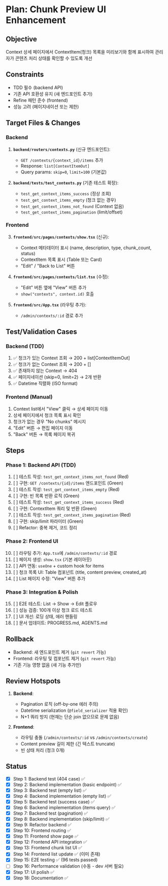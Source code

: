 # Plan: Chunk Preview UI Enhancement

## Objective

Context 상세 페이지에서 ContextItem(청크) 목록을 미리보기와 함께 표시하여 관리자가 콘텐츠 처리 상태를 확인할 수 있도록 개선

## Constraints

- TDD 필수 (backend API)
- 기존 API 호환성 유지 (새 엔드포인트 추가)
- Refine 패턴 준수 (frontend)
- 성능 고려 (페이지네이션 또는 제한)

## Target Files & Changes

### Backend

1. **`backend/routers/contexts.py`** (신규 엔드포인트):
   - `GET /contexts/{context_id}/items` 추가
   - Response: `list[ContextItemOut]`
   - Query params: `skip=0`, `limit=100` (기본값)

2. **`backend/tests/test_contexts.py`** (기존 테스트 확장):
   - `test_get_context_items_success` (정상 조회)
   - `test_get_context_items_empty` (청크 없는 경우)
   - `test_get_context_items_not_found` (Context 없음)
   - `test_get_context_items_pagination` (limit/offset)

### Frontend

3. **`frontend/src/pages/contexts/show.tsx`** (신규):
   - Context 메타데이터 표시 (name, description, type, chunk_count, status)
   - ContextItem 목록 표시 (Table 또는 Card)
   - "Edit" / "Back to List" 버튼

4. **`frontend/src/pages/contexts/list.tsx`** (수정):
   - "Edit" 버튼 옆에 "View" 버튼 추가
   - `show("contexts", context.id)` 호출

5. **`frontend/src/App.tsx`** (라우팅 추가):
   - `/admin/contexts/:id` 경로 추가

## Test/Validation Cases

### Backend (TDD)
1. ✅ 청크가 있는 Context 조회 → 200 + list[ContextItemOut]
2. ✅ 청크가 없는 Context 조회 → 200 + []
3. ✅ 존재하지 않는 Context → 404
4. ✅ 페이지네이션 (skip=0, limit=2) → 2개 반환
5. ✅ Datetime 직렬화 (ISO format)

### Frontend (Manual)
1. Context list에서 "View" 클릭 → 상세 페이지 이동
2. 상세 페이지에서 청크 목록 표시 확인
3. 청크가 없는 경우 "No chunks" 메시지
4. "Edit" 버튼 → 편집 페이지 이동
5. "Back" 버튼 → 목록 페이지 복귀

## Steps

### Phase 1: Backend API (TDD)
1. [ ] 테스트 작성: `test_get_context_items_not_found` (Red)
2. [ ] 구현: `GET /contexts/{id}/items` 엔드포인트 (Green)
3. [ ] 테스트 작성: `test_get_context_items_empty` (Red)
4. [ ] 구현: 빈 목록 반환 로직 (Green)
5. [ ] 테스트 작성: `test_get_context_items_success` (Red)
6. [ ] 구현: ContextItem 쿼리 및 반환 (Green)
7. [ ] 테스트 작성: `test_get_context_items_pagination` (Red)
8. [ ] 구현: skip/limit 파라미터 (Green)
9. [ ] Refactor: 중복 제거, 코드 정리

### Phase 2: Frontend UI
10. [ ] 라우팅 추가: `App.tsx`에 `/admin/contexts/:id` 경로
11. [ ] 페이지 생성: `show.tsx` (기본 레이아웃)
12. [ ] API 연동: `useOne` + custom hook for items
13. [ ] 청크 목록 UI: Table 컴포넌트 (title, content preview, created_at)
14. [ ] List 페이지 수정: "View" 버튼 추가

### Phase 3: Integration & Polish
15. [ ] E2E 테스트: List → Show → Edit 플로우
16. [ ] 성능 검증: 100개 이상 청크 로드 테스트
17. [ ] UI 개선: 로딩 상태, 에러 핸들링
18. [ ] 문서 업데이트: PROGRESS.md, AGENTS.md

## Rollback

- Backend: 새 엔드포인트 제거 (`git revert` 가능)
- Frontend: 라우팅 및 컴포넌트 제거 (`git revert` 가능)
- 기존 기능 영향 없음 (새 기능 추가만)

## Review Hotspots

1. **Backend**:
   - Pagination 로직 (off-by-one 에러 주의)
   - Datetime serialization (`@field_serializer` 적용 확인)
   - N+1 쿼리 방지 (현재는 단순 join 없으므로 문제 없음)

2. **Frontend**:
   - 라우팅 충돌 (`/admin/contexts/:id` vs `/admin/contexts/create`)
   - Content preview 길이 제한 (긴 텍스트 truncate)
   - 빈 상태 처리 (청크 0개)

## Status

- [x] Step 1: Backend test (404 case) ✅
- [x] Step 2: Backend implementation (basic endpoint) ✅
- [x] Step 3: Backend test (empty list) ✅
- [x] Step 4: Backend implementation (empty list) ✅
- [x] Step 5: Backend test (success case) ✅
- [x] Step 6: Backend implementation (items query) ✅
- [x] Step 7: Backend test (pagination) ✅
- [x] Step 8: Backend implementation (skip/limit) ✅
- [x] Step 9: Refactor backend ✅
- [x] Step 10: Frontend routing ✅
- [x] Step 11: Frontend show page ✅
- [x] Step 12: Frontend API integration ✅
- [x] Step 13: Frontend chunk list UI ✅
- [x] Step 14: Frontend list update ✅ (이미 존재)
- [x] Step 15: E2E testing ✅ (96 tests passed)
- [ ] Step 16: Performance validation (수동 - dev 서버 필요)
- [x] Step 17: UI polish ✅
- [x] Step 18: Documentation ✅
